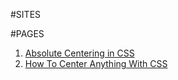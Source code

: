 #SITES

#PAGES
1. [Absolute Centering in CSS](http://codepen.io/shshaw/full/gEiDt)
2. [How To Center Anything With CSS](https://codemyviews.com/blog/how-to-center-anything-with-css#comment-684580538)
